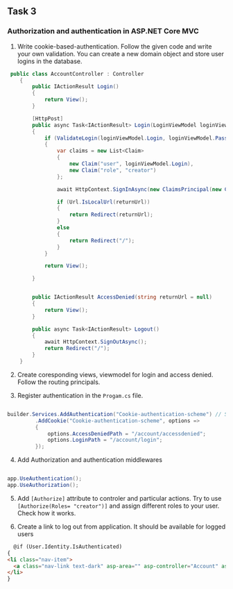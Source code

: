 ## Task 3

### Authorization and authentication in ASP.NET Core MVC

1. Write cookie-based-authentication. Follow the given code and write your own validation. You can create a new domain object and store user logins in the database.

```cs
 public class AccountController : Controller
    {
        public IActionResult Login()
        {
            return View();
        }

        [HttpPost]
        public async Task<IActionResult> Login(LoginViewModel loginViewModel, string returnUrl = null)
        {
            if (ValidateLogin(loginViewModel.Login, loginViewModel.Password))
            {
                var claims = new List<Claim>
                {
                    new Claim("user", loginViewModel.Login),
                    new Claim("role", "creator")
                };

                await HttpContext.SignInAsync(new ClaimsPrincipal(new ClaimsIdentity(claims, "Cookies", "user", "role")));

                if (Url.IsLocalUrl(returnUrl))
                {
                    return Redirect(returnUrl);
                }
                else
                {
                    return Redirect("/");
                }
            }

            return View();

        }


        public IActionResult AccessDenied(string returnUrl = null)
        {
            return View();
        }

        public async Task<IActionResult> Logout()
        {
            await HttpContext.SignOutAsync();
            return Redirect("/");
        }
    }
```

2. Create coresponding views, viewmodel for login and access denied. Follow the routing principals.

3. Register authentication in the `Progam.cs` file.

```cs

builder.Services.AddAuthentication("Cookie-authentication-scheme") // Sets the default scheme to cookies
         .AddCookie("Cookie-authentication-scheme", options =>
         {
             options.AccessDeniedPath = "/account/accessdenied";
             options.LoginPath = "/account/login";
         });
```

4. Add Authorization and authentication middlewares

```cs

app.UseAuthentication();
app.UseAuthorization();
```

5. Add `[Authorize]` attribute to controler and particular actions. Try to use ` [Authorize(Roles= "creator")]` and assign different roles to your user. Check how it works.

6. Create a link to log out from application. It should be available for logged users

```html
  @if (User.Identity.IsAuthenticated)
{
<li class="nav-item">
  <a class="nav-link text-dark" asp-area="" asp-controller="Account" asp-action="Logout">Logout</a>
</li>
}
```
                        

